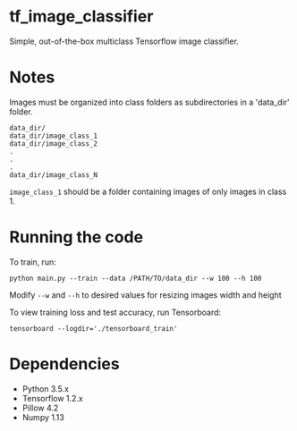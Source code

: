 # tf_image_classifier
Simple, out-of-the-box multiclass Tensorflow image classifier. 

# Notes
Images must be organized into class folders as subdirectories in a 'data_dir' folder.
```
data_dir/
data_dir/image_class_1
data_dir/image_class_2
.
.
.
data_dir/image_class_N
```

`image_class_1` should be a folder containing images of only images in class 1.

# Running the code
To train, run:
```
python main.py --train --data /PATH/TO/data_dir --w 100 --h 100
```
Modify `--w` and `--h` to desired values for resizing images width and height

To view training loss and test accuracy, run Tensorboard:

```
tensorboard --logdir='./tensorboard_train'
```

# Dependencies
* Python 3.5.x
* Tensorflow 1.2.x
* Pillow 4.2
* Numpy 1.13
